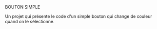 BOUTON SIMPLE

Un projet qui présente le code d'un simple bouton qui change de couleur quand on le sélectionne.